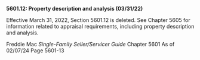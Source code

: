 **5601.12: Property description and analysis (03/31/22)**

Effective March 31, 2022, Section 5601.12 is deleted. See Chapter 5605
for information related to appraisal requirements, including property
description and analysis.

Freddie Mac *Single-Family Seller/Servicer Guide* Chapter 5601 As of
02/07/24 Page 5601-13